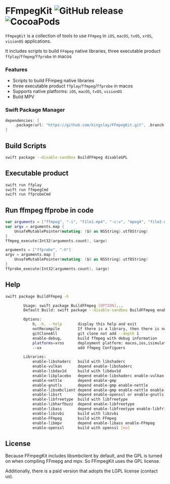# FFmpegKit ![GitHub release](https://img.shields.io/badge/release-v5.1-blue.svg) ![CocoaPods](https://img.shields.io/cocoapods/v/ffmpeg-kit-ios-min) 

`FFmpegKit` is a collection of tools to use `FFmpeg` in `iOS`, `macOS`, `tvOS`, `xrOS`, `visionOS`  applications.

It includes scripts to build `FFmpeg` native libraries, three executable product `ffplay`/`ffmpeg`/`ffprobe` in macos

### Features
- Scripts to build FFmpeg native libraries
- three executable product `ffplay`/`ffmpeg`/`ffprobe` in macos
- Supports native platforms: `iOS`, `macOS`, `tvOS`, `visionOS`
- Build MPV

### Swift Package Manager

```swift
dependencies: [
    .package(url: "https://github.com/kingslay/FFmpegKit.git", .branch("main"))
]
```

## Build Scripts
```bash
swift package --disable-sandbox BuildFFmpeg disableGPL

```
## Executable product
```bash
swift run ffplay
swift run ffmpegCmd
swift run ffprobeCmd
```

## Run ffmpeg ffprobe in code

```swift
var arguments = ["ffmpeg", "-i", "file1.mp4", "-c:v", "mpeg4", "file2.mp4"]
var argv = arguments.map {
    UnsafeMutablePointer(mutating: ($0 as NSString).utf8String)
}
ffmpeg_execute(Int32(arguments.count), &argv)

arguments = ["ffprobe", "-h"]
argv = arguments.map {
    UnsafeMutablePointer(mutating: ($0 as NSString).utf8String)
}
ffprobe_execute(Int32(arguments.count), &argv)
```

## Help 
```bash
swift package BuildFFmpeg -h
```

```bash
        Usage: swift package BuildFFmpeg [OPTION]...
        Default Build: swift package --disable-sandbox BuildFFmpeg enable-libshaderc enable-vulkan enable-lcms2 enable-libdav1d enable-libplacebo enable-gmp enable-nettle enable-gnutls enbale-readline enable-libsmbclient enable-libsrt enable-libzvbi enable-libfreetype enable-libfribidi enable-libharfbuzz enable-libass enable-FFmpeg enable-libmpv

        Options:
            h, -h, --help       display this help and exit
            notRecompile        If there is a library, then there is no need to recompile
            gitCloneAll         git clone not add --depth 1
            enable-debug,       build ffmpeg with debug information
            platforms=xros      deployment platform: macos,ios,isimulator,tvos,tvsimulator,xros,xrsimulator,maccatalyst,watchos,watchsimulator
            --xx                add ffmpeg Configuers

        Libraries:
            enable-libshaderc   build with libshaderc
            enable-vulkan       depend enable-libshaderc
            enable-libdav1d     build with libdav1d
            enable-libplacebo   depend enable-libshaderc enable-vulkan enable-lcms2 enable-libdav1d
            enable-nettle       depend enable-gmp
            enable-gnutls       depend enable-gmp enable-nettle
            enable-libsmbclient depend enable-gmp enable-nettle enable-gnutls enbale-readline
            enable-libsrt       depend enable-openssl or enable-gnutls
            enable-libfreetype  build with libfreetype
            enable-libharfbuzz  depend enable-libfreetype
            enable-libass       depend enable-libfreetype enable-libfribidi enable-libharfbuzz
            enable-libzvbi      build with libzvbi
            enable-FFmpeg       build with FFmpeg
            enable-libmpv       depend enable-libass enable-FFmpeg
            enable-openssl      build with openssl [no]
```
## License
Because FFmpegKit includes libsmbclient by default, and the GPL is turned on when compiling FFmepg and mpv. So FFmpegKit uses the GPL license.
 
Additionally, there is a paid version that adopts the LGPL license (contact us).  
